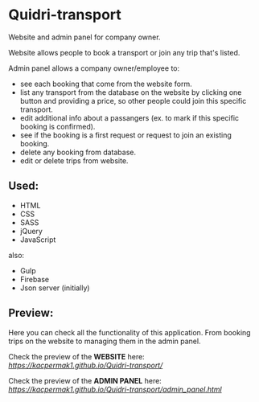 # Quidri-transport

Website and admin panel for company owner.


Website allows people to book a transport or join any trip that's listed.

Admin panel allows a company owner/employee to: 
- see each booking that come from the website form.
- list any transport from the database on the website by clicking one button and providing a price,
so other people could join this specific transport.
- edit additional info about a passangers (ex. to mark if this specific booking is confirmed).
- see if the booking is a first request or request to join an existing booking.
- delete any booking from database.
- edit or delete trips from website.


## Used: 
- HTML
- CSS
- SASS
- jQuery
- JavaScript

also:
- Gulp
- Firebase
- Json server (initially)

## Preview:

Here you can check all the functionality of this application. From booking trips on the website to managing them in the admin panel.

Check the preview of the <b>WEBSITE</b> here: *https://kacpermak1.github.io/Quidri-transport/*

Check the preview of the <b>ADMIN PANEL</b> here: *https://kacpermak1.github.io/Quidri-transport/admin_panel.html*

